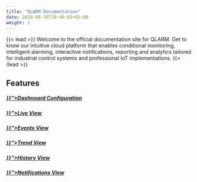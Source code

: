 ```yaml
---
title: "QLARM Documentation"
date: 2020-08-20T10:49:02+02:00
weight: 1
---
```

{{< lead >}}
Welcome to the official documentation site for QLARM. Get to know our intuitive cloud platform that enables conditional monitoring, intelligent alarming, interactive notifications, reporting and analytics tailored for industrial control systems and professional IoT implementations.
{{< /lead >}}

## Features


<div class="row py-3 mb">
	<div class="col-md-4" >
		<div class="card d-flex border-0">
            <div class="card-img-top mt-4">
                <span class="fas fa-home fa-4x text-secondary"></span>
            </div>
			<div class="card-body">
				<h5 class="card-title">
					<a href="{{< ref "/content/dashboard/_index.md" >}}">Dashnoard Configuration</a>
				</h5>
			</div>
		</div>
	</div>
    <div class="col-md-4">
		<div class="card d-flex border-0">
            <div class="card-img-top mt-4">
                <span class="far fa-eye fa-4x text-secondary"></span>
            </div>
			<div class="card-body">
				<h5 class="card-title">
					<a href="{{< ref "/content/live/_index.md" >}}">Live View</a>
				</h5>
			</div>
		</div>
	</div>
    <div class="col-md-4">
		<div class="card d-flex border-0">
            <div class="card-img-top mt-4">
                <span class="fas fa-exclamation-triangle fa-4x text-secondary"></span>
            </div>
			<div class="card-body">
				<h5 class="card-title">
					<a href="{{< ref "/content/events/_index.md" >}}">Events View</a>
				</h5>
			</div>
		</div>
	</div>
</div>

<div class="row py-3 mb">
	<div class="col-md-4">
		<div class="card d-flex border-0">
            <div class="card-img-top mt-4">
                <span class="fas fa-chart-line fa-4x text-secondary"></span>
            </div>
			<div class="card-body">
				<h5 class="card-title">
					<a href="{{< ref "/content/trend/_index.md" >}}">Trend View</a>
				</h5>
			</div>
		</div>
	</div>
    <div class="col-md-4">
		<div class="card d-flex border-0">
            <div class="card-img-top mt-4">
                <span class="far fa-clock fa-4x text-secondary"></span>
            </div>
			<div class="card-body">
				<h5 class="card-title">
					<a href="{{< ref "/content/history/_index.md" >}}">History View</a>
				</h5>
			</div>
		</div>
	</div>
    <div class="col-md-4">
		<div class="card d-flex border-0">
            <div class="card-img-top mt-4">
                <span class="far fa-comment-alt fa-4x text-secondary"></span>
            </div>
			<div class="card-body">
				<h5 class="card-title">
					<a href="{{< ref "/content/notifications/_index.md" >}}">Notifications View</a>
				</h5>
			</div>
		</div>
	</div>
</div>